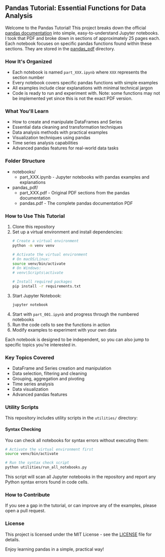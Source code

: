 ## Pandas Tutorial: Essential Functions for Data Analysis

Welcome to the Pandas Tutorial! This project breaks down the official [pandas documentation](https://pandas.pydata.org/pandas-docs/version/1.4/pandas.pdf) into simple, easy-to-understand Jupyter notebooks. I took that PDF and broke down in sections of approximately 25 pages each. Each notebook focuses on specific pandas functions found within these sections. They are stored in the [pandas_pdf](./pandas_pdf) directory.

### How It's Organized

- Each notebook is named `part_XXX.ipynb` where `XXX` represents the section number
- Every notebook covers specific pandas functions with simple examples
- All examples include clear explanations with minimal technical jargon
- Code is ready to run and experiment with. Note: some functions may not be implemented yet since this is not the exact PDF version.

### What You'll Learn

- How to create and manipulate DataFrames and Series
- Essential data cleaning and transformation techniques
- Data analysis methods with practical examples
- Visualization techniques using pandas
- Time series analysis capabilities
- Advanced pandas features for real-world data tasks

### Folder Structure

- notebooks/
    - part_XXX.ipynb - Jupyter notebooks with pandas examples and explanations
- pandas_pdf/
    - part_XXX.pdf - Original PDF sections from the pandas documentation
    - pandas.pdf - The complete pandas documentation PDF

### How to Use This Tutorial

1. Clone this repository
2. Set up a virtual environment and install dependencies:
   ```bash
   # Create a virtual environment
   python -m venv venv
   
   # Activate the virtual environment
   # On macOS/Linux:
   source venv/bin/activate
   # On Windows:
   # venv\Scripts\activate
   
   # Install required packages
   pip install -r requirements.txt
   ```
3. Start Jupyter Notebook:
   ```bash
   jupyter notebook
   ```
4. Start with `part_001.ipynb` and progress through the numbered notebooks
5. Run the code cells to see the functions in action
6. Modify examples to experiment with your own data

Each notebook is designed to be independent, so you can also jump to specific topics you're interested in.

### Key Topics Covered

- DataFrame and Series creation and manipulation
- Data selection, filtering and cleaning
- Grouping, aggregation and pivoting
- Time series analysis
- Data visualization
- Advanced pandas features

### Utility Scripts

This repository includes utility scripts in the `utilities/` directory:

#### Syntax Checking

You can check all notebooks for syntax errors without executing them:

```bash
# Activate the virtual environment first
source venv/bin/activate

# Run the syntax check script
python utilities/run_all_notebooks.py
```

This script will scan all Jupyter notebooks in the repository and report any Python syntax errors found in code cells.

### How to Contribute

If you see a gap in the tutorial, or can improve any of the examples, please open a pull request.

### License

This project is licensed under the MIT License - see the [LICENSE](LICENSE) file for details.

Enjoy learning pandas in a simple, practical way!
